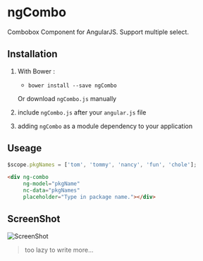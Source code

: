 # ngCombo
Combobox Component for AngularJS.
Support multiple select.

## Installation
1. With Bower :
   - `bower install --save ngCombo`

   Or download `ngCombo.js` manually

2. include `ngCombo.js` after your `angular.js` file

3. adding `ngCombo` as a module dependency to your application

## Useage
```javascript
$scope.pkgNames = ['tom', 'tommy', 'nancy', 'fun', 'chole'];
```
```html
<div ng-combo
     ng-model="pkgName"
     nc-data="pkgNames"
     placeholder="Type in package name."></div>
```
## ScreenShot
![ScreenShot](https://tommyfok.github.io/ngCombo/ngCombo.png)
> too lazy to write more...
